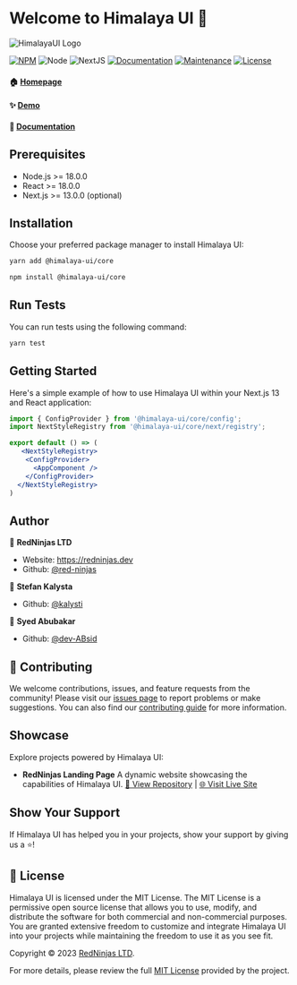# Welcome to Himalaya UI 👋

![HimalayaUI Logo](https://github.com/red-ninjas/himalaya-ui/blob/master/src/public/images/himalaya-banner-dark.png?raw=true)

[![NPM](https://img.shields.io/npm/v/@himalaya-ui/core.svg)](https://www.npmjs.com/package/@himalaya-ui/core)
![Node](https://img.shields.io/badge/node-%3E%3D18.0.0-blue.svg)
![NextJS](https://img.shields.io/badge/next-%3E%3D13.0.0-green.svg)
[![Documentation](https://img.shields.io/badge/documentation-yes-brightgreen.svg)](https://himalaya-ui.com)
[![Maintenance](https://img.shields.io/badge/Maintained%3F-yes-green.svg)](https://github.com/red-ninjas/himalaya-ui/graphs/commit-activity)
[![License](https://img.shields.io/github/license/red-ninjas/himalaya-ui)](https://github.com/red-ninjas/himalaya-ui/blob/master/LICENSE)

#### 🏠 [Homepage](https://himalaya-ui.com)
#### ✨ [Demo](https://github.com/red-ninjas/landing-page)
#### 📘 [Documentation](https://himalaya-ui.com)


## Prerequisites

- Node.js >= 18.0.0
- React >= 18.0.0
- Next.js >= 13.0.0 (optional)

## Installation

Choose your preferred package manager to install Himalaya UI:

```sh
yarn add @himalaya-ui/core
```
```sh
npm install @himalaya-ui/core
```

## Run Tests

You can run tests using the following command:

```sh
yarn test
```

## Getting Started

Here's a simple example of how to use Himalaya UI within your Next.js 13 and React application:

```jsx
import { ConfigProvider } from '@himalaya-ui/core/config';
import NextStyleRegistry from '@himalaya-ui/core/next/registry';

export default () => (
   <NextStyleRegistry>
    <ConfigProvider>
      <AppComponent />
    </ConfigProvider>
  </NextStyleRegistry>
)
```

## Author

👤 **RedNinjas LTD**

* Website: https://redninjas.dev
* Github: [@red-ninjas](https://github.com/red-ninjas)

👤 **Stefan Kalysta**

* Github: [@kalysti](https://github.com/kalysti)

👤 **Syed Abubakar**

* Github: [@dev-ABsid](https://github.com/dev-ABsid)

## 🤝 Contributing

We welcome contributions, issues, and feature requests from the community! Please visit our [issues page](https://github.com/red-ninjas/himalaya-ui/issues) to report problems or make suggestions. You can also find our [contributing guide](https://github.com/red-ninjas/himalaya-ui/blob/master/CONTRIBUTING.md) for more information.

## Showcase
Explore projects powered by Himalaya UI: 
-  **RedNinjas Landing Page** A dynamic website showcasing the capabilities of Himalaya UI.
[🔗 View Repository](https://github.com/red-ninjas/landing-page) | [🌐 Visit Live Site](https://redninjas.dev/)


## Show Your Support

If Himalaya UI has helped you in your projects, show your support by giving us a ⭐️!

## 📝 License

Himalaya UI is licensed under the MIT License. The MIT License is a permissive open source license that allows you to use, modify, and distribute the software for both commercial and non-commercial purposes. You are granted extensive freedom to customize and integrate Himalaya UI into your projects while maintaining the freedom to use it as you see fit.

Copyright © 2023 [RedNinjas LTD](https://github.com/red-ninjas).

For more details, please review the full [MIT License](https://github.com/red-ninjas/himalaya-ui/blob/master/LICENSE) provided by the project.
